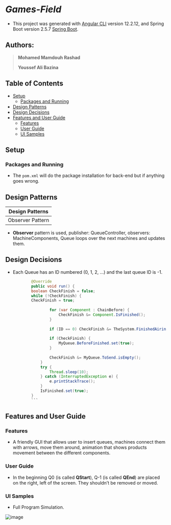 # ***Games-Field***

- This project was generated with [Angular CLI](https://github.com/angular/angular-cli) version 12.2.12, and Spring Boot
  version 2.5.7 [Spring Boot](https://start.spring.io/).

## Authors:

> **Mohamed Mamdouh Rashad**
>
> **Youssef Ali Bazina**
>

## Table of Contents

- [Setup](#Setup)
    - [Packages and Running](#Packages-and-Running)
- [Design Patterns](#Design-Patterns)
- [Design Decisions](#Design-Decisions)
- [Features and User Guide](#Features-and-User-Guide)
    - [Features](#Features)
    - [User Guide](#User-Guide)
    - [UI Samples](#UI-Samples)

## Setup

### Packages and Running

- The `pom.xml` will do the package installation for back-end but if anything goes wrong.

## Design Patterns

| **Design Patterns** |
|:-------------------:|
|  Observer Pattern   |

- **Observer** pattern is used, publisher: QueueController, observers: MachineComponents, Queue loops over the next
  machines and updates them.

## Design Decisions

- Each Queue has an ID numbered (0, 1, 2, …) and the last queue ID is -1.
    ```java
            @Override
            public void run() {
            boolean CheckFinish = false;
            while (!CheckFinish) {
            CheckFinish = true;
            
                    for (var Component : ChainBefore) {
                        CheckFinish &= Component.IsFinished();
                    }
            
                    if (ID == 0) CheckFinish &= TheSystem.FinishedAiring.get();
            
                    if (CheckFinish) {
                        MyQueue.BeforeFinished.set(true);
                    }
            
                    CheckFinish &= MyQueue.ToSend.isEmpty();
                }
                try {
                    Thread.sleep(10);
                } catch (InterruptedException e) {
                    e.printStackTrace();
                }
                IsFinished.set(true);
            }
            ```

## Features and User Guide

### Features

- A friendly GUI that allows user to insert queues, machines connect them with arrows, move them around, animation that
  shows products movement between the different components.

### User Guide

- In the beginning Q0 (is called **QStart**), Q-1 (is called **QEnd**) are placed on the right, left of the screen. They
  shouldn’t be removed or moved.

### UI Samples

- Full Program Simulation.

![image](https://drive.google.com/uc?export=view&id=1tz_cxeQzo1uPOD6al4LZMYnCPtGluSzw)
